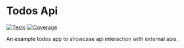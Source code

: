 # Todos Api

[![Tests](https://github.com/ashish91/todos/actions/workflows/ci.yml/badge.svg)](https://github.com/ashish91/todos/actions/workflows/ci.yml)
[![Coverage](https://marcgrimme.github.io/simplecov-small-badge/badges/coverage_badge_total.svg)](https://github.com/ashish91/todos/coverage/index.html)

An example todos app to showcase api interaction with external apis.
